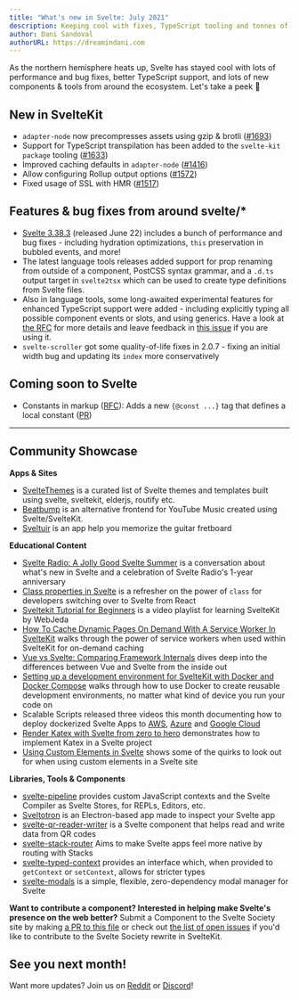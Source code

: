 ```yaml
---
title: "What's new in Svelte: July 2021"
description: Keeping cool with fixes, TypeScript tooling and tonnes of new features
author: Dani Sandoval
authorURL: https://dreamindani.com
---
```


As the northern hemisphere heats up, Svelte has stayed cool with lots of performance and bug fixes, better TypeScript support, and lots of new components & tools from around the ecosystem. Let's take a peek 👀

## New in SvelteKit

- `adapter-node` now precompresses assets using gzip & brotli ([#1693](https://github.com/sveltejs/kit/pull/1693))
- Support for TypeScript transpilation has been added to the `svelte-kit package` tooling ([#1633](https://github.com/sveltejs/kit/pull/1633))
- Improved caching defaults in `adapter-node` ([#1416](https://github.com/sveltejs/kit/pull/1416))
- Allow configuring Rollup output options ([#1572](https://github.com/sveltejs/kit/pull/1572))
- Fixed usage of SSL with HMR ([#1517](https://github.com/sveltejs/kit/pull/1517))

## Features & bug fixes from around svelte/\*

- [Svelte 3.38.3](https://github.com/sveltejs/svelte/blob/master/CHANGELOG.md#3383) (released June 22) includes a bunch of performance and bug fixes - including hydration optimizations, `this` preservation in bubbled events, and more!
- The latest language tools releases added support for prop renaming from outside of a component, PostCSS syntax grammar, and a `.d.ts` output target in `svelte2tsx` which can be used to create type definitions from Svelte files.
- Also in language tools, some long-awaited experimental features for enhanced TypeScript support were added - including explicitly typing all possible component events or slots, and using generics. Have a look at [the RFC](https://github.com/sveltejs/rfcs/pull/38) for more details and leave feedback in [this issue](https://github.com/sveltejs/language-tools/issues/442) if you are using it.
- `svelte-scroller` got some quality-of-life fixes in 2.0.7 - fixing an initial width bug and updating its `index` more conservatively

## Coming soon to Svelte

- Constants in markup ([RFC](https://github.com/sveltejs/rfcs/blob/master/text/0000-markup-constants.md)): Adds a new `{@const ...}` tag that defines a local constant ([PR](https://github.com/sveltejs/svelte/pull/6413))

---

## Community Showcase

**Apps & Sites**

- [SvelteThemes](https://sveltethemes.dev/) is a curated list of Svelte themes and templates built using svelte, sveltekit, elderjs, routify etc.
- [Beatbump](https://github.com/snuffyDev/Beatbump) is an alternative frontend for YouTube Music created using Svelte/SvelteKit.
- [Sveltuir](https://github.com/webspaceadam/sveltuir) is an app help you memorize the guitar fretboard

**Educational Content**

- [Svelte Radio: A Jolly Good Svelte Summer](https://share.transistor.fm/s/60880542) is a conversation about what's new in Svelte and a celebration of Svelte Radio's 1-year anniversary
- [Class properties in Svelte](https://navillus.dev/blog/svelte-class-props) is a refresher on the power of `class` for developers switching over to Svelte from React
- [Sveltekit Tutorial for Beginners](https://www.youtube.com/playlist?list=PLm_Qt4aKpfKjf77S8UD79Ockhwp_699Ms) is a video playlist for learning SvelteKit by WebJeda
- [How To Cache Dynamic Pages On Demand With A Service Worker In SvelteKit](https://jochemvogel.medium.com/how-to-cache-dynamic-pages-on-demand-with-a-service-worker-in-sveltekit-4b4a7652583d) walks through the power of service workers when used within SvelteKit for on-demand caching
- [Vue vs Svelte: Comparing Framework Internals](https://www.vuemastery.com/blog/vue-vs-svelte-comparing-framework-internals/) dives deep into the differences between Vue and Svelte from the inside out
- [Setting up a development environment for SvelteKit with Docker and Docker Compose](https://jenyus.web.app/blog/2021-05-30-setting-up-a-development-environment-for-sveltekit-with-docker-and-compose) walks through how to use Docker to create reusable development environments, no matter what kind of device you run your code on
- Scalable Scripts released three videos this month documenting how to deploy dockerized Svelte Apps to [AWS](https://youtu.be/VOs2Od5jYOc), [Azure](https://youtu.be/gdg4ne_uDm8) and [Google Cloud](https://youtu.be/_-uBb61Tikw)
- [Render Katex with Svelte from zero to hero](https://www.youtube.com/watch?v=euowJs9CblA) demonstrates how to implement Katex in a Svelte project
- [Using Custom Elements in Svelte](https://css-tricks.com/using-custom-elements-in-svelte/) shows some of the quirks to look out for when using custom elements in a Svelte site

**Libraries, Tools & Components**

- [svelte-pipeline](https://github.com/novacbn/svelte-pipeline) provides custom JavaScript contexts and the Svelte Compiler as Svelte Stores, for REPLs, Editors, etc.
- [Sveltotron](https://github.com/Salemmous/sveltotron) is an Electron-based app made to inspect your Svelte app
- [svelte-qr-reader-writer](https://github.com/pleasemarkdarkly/svelte-qr-reader-writer) is a Svelte component that helps read and write data from QR codes
- [svelte-stack-router](https://www.npmjs.com/package/svelte-stack-router) Aims to make Svelte apps feel more native by routing with Stacks
- [svelte-typed-context](https://www.npmjs.com/package/svelte-typed-context) provides an interface which, when provided to `getContext` or `setContext`, allows for stricter types
- [svelte-modals](https://svelte-modals.mattjennings.io/) is a simple, flexible, zero-dependency modal manager for Svelte

**Want to contribute a component? Interested in helping make Svelte's presence on the web better?** Submit a Component to the Svelte Society site by making [a PR to this file](https://github.com/svelte-society/sveltesociety-2021/blob/main/src/routes/components/components.json) or check out [the list of open issues](https://github.com/svelte-society/sveltesociety-2021/issues) if you'd like to contribute to the Svelte Society rewrite in SvelteKit.

## See you next month!

Want more updates? Join us on [Reddit](https://www.reddit.com/r/sveltejs/) or [Discord](https://discord.com/invite/yy75DKs)!
